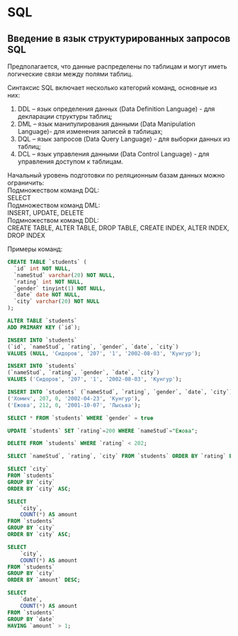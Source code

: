 # SQL

## Введение в язык структурированных запросов SQL

Предполагается, что данные распределены по таблицам и могут иметь логические связи между полями таблиц.  

Синтаксис SQL включает несколько категорий команд, основные из них:  

1) DDL – язык определения данных (Data Definition Language) - для декларации структуры таблиц;  
2) DML – язык манипулирования данными (Data Manipulation Language)- для изменения записей в таблицах;  
3) DQL – язык запросов (Data Query Language) - для выборки данных из таблиц;  
4) DCL – язык управления данными (Data Control Language) - для управления доступом к таблицам.  

Начальный уровень подготовки по реляционным базам данных можно ограничить:  
Подмножеством команд DQL:  
SELECT  
Подмножеством команд DML:  
INSERT, UPDATE, DELETE  
Подмножеством команд DDL:  
CREATE TABLE, ALTER TABLE, DROP TABLE, CREATE INDEX, ALTER INDEX, DROP INDEX  

Примеры команд:

```SQL
CREATE TABLE `students` (
  `id` int NOT NULL,
  `nameStud` varchar(20) NOT NULL,
  `rating` int NOT NULL,
  `gender` tinyint(1) NOT NULL,
  `date` date NOT NULL,
  `city` varchar(20) NOT NULL
);
```

```SQL
ALTER TABLE `students`
ADD PRIMARY KEY (`id`);
```

```SQL
INSERT INTO `students` 
(`id`, `nameStud`, `rating`, `gender`, `date`, `city`) 
VALUES (NULL, 'Сидоров', '207', '1', '2002-08-03', 'Кунгур');
```

```SQL
INSERT INTO `students` 
(`nameStud`, `rating`, `gender`, `date`, `city`) 
VALUES ('Сидоров', '207', '1', '2002-08-03', 'Кунгур');
```

```SQL
INSERT INTO `students` (`nameStud`, `rating`, `gender`, `date`, `city`) VALUES
('Хомич', 207, 0, '2002-04-23', 'Кунгур'),
('Ежова', 212, 0, '2001-10-07', 'Лысьва');
```

```SQL
SELECT * FROM `students` WHERE `gender` = true
```

```SQL
UPDATE `students` SET `rating`=200 WHERE `nameStud`="Ежова";
```

```SQL
DELETE FROM `students` WHERE `rating` < 202;
```

```SQL
SELECT `nameStud`, `rating`, `city` FROM `students` ORDER BY `rating` DESC;
```

```SQL
SELECT `city`
FROM `students`
GROUP BY `city` 
ORDER BY `city` ASC;
```

```SQL
SELECT 
    `city`,
    COUNT(*) AS amount
FROM `students`
GROUP BY `city` 
ORDER BY `city` ASC;
```

```SQL
SELECT 
    `city`,
    COUNT(*) AS amount
FROM `students`
GROUP BY `city` 
ORDER BY `amount` DESC;
```

```SQL
SELECT 
    `date`,
    COUNT(*) AS amount 
FROM `students` 
GROUP BY `date` 
HAVING `amount` > 1;
```
